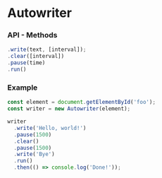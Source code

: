 # Autowriter

### API - Methods

```javascript
.write(text, [interval]);
.clear([interval])
.pause(time)
.run()
```

### Example

```javascript
const element = document.getElementById('foo');
const writer = new Autowriter(element);

writer
  .write('Hello, world!')
  .pause(1500)
  .clear()
  .pause(1500)
  .write('Bye')
  .run()
  .then(() => console.log('Done!'));
```

